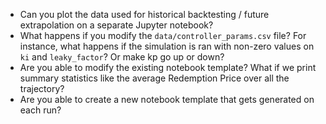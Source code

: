 - Can you plot the data used for historical backtesting / future extrapolation on a separate Jupyter notebook?
- What happens if you modify the `data/controller_params.csv` file? For instance, what happens if the simulation is ran with non-zero values on `ki` and `leaky_factor`? Or make kp go up or down?
- Are you able to modify the existing notebook template? What if we print summary statistics like the average Redemption Price over all the trajectory?
- Are you able to create a new notebook template that gets generated on each run? 
